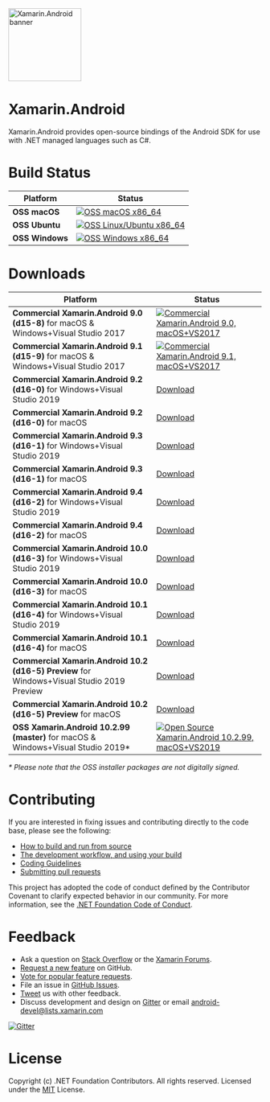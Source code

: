 <img src="Documentation/images/banner.png" alt="Xamarin.Android banner" height="145" >

Xamarin.Android
===============

Xamarin.Android provides open-source bindings of the Android SDK for use with
.NET managed languages such as C#.

# Build Status

| Platform              | Status |
|-----------------------|--------|
| **OSS macOS**         | [![OSS macOS x86_64][oss-macOS-x86_64-icon]][oss-macOS-x86_64-status] |
| **OSS Ubuntu**        | [![OSS Linux/Ubuntu x86_64][oss-ubuntu-x86_64-icon]][oss-ubuntu-x86_64-status] |
| **OSS Windows**       | [![OSS Windows x86_64][oss-windows-x86_64-icon]][oss-windows-x86_64-status] |

[oss-macOS-x86_64-icon]: https://jenkins.mono-project.com/view/Xamarin.Android/job/xamarin-android/badge/icon
[oss-macOS-x86_64-status]: https://jenkins.mono-project.com/view/Xamarin.Android/job/xamarin-android/
[oss-ubuntu-x86_64-icon]: https://jenkins.mono-project.com/view/Xamarin.Android/job/xamarin-android-linux/badge/icon
[oss-ubuntu-x86_64-status]: https://jenkins.mono-project.com/view/Xamarin.Android/job/xamarin-android-linux/
[oss-windows-x86_64-icon]: https://devdiv.visualstudio.com/_apis/public/build/definitions/0bdbc590-a062-4c3f-b0f6-9383f67865ee/7212/badge
[oss-windows-x86_64-status]: https://devdiv.visualstudio.com/DevDiv/Default/_build/index?definitionId=7212

# Downloads

| Platform        | Status |
|-----------------|--------|
| **Commercial Xamarin.Android 9.0 (d15-8)** for macOS &amp; Windows+Visual Studio 2017       | [![Commercial Xamarin.Android 9.0, macOS+VS2017][commercial-d15-8-macOS-x86_64-icon]][commercial-d15-8-macOS-x86_64-status] |
| **Commercial Xamarin.Android 9.1 (d15-9)** for macOS &amp; Windows+Visual Studio 2017       | [![Commercial Xamarin.Android 9.1, macOS+VS2017][commercial-d15-9-macOS-x86_64-icon]][commercial-d15-9-macOS-x86_64-status] |
| **Commercial Xamarin.Android 9.2 (d16-0)** for Windows+Visual Studio 2019                   | [Download][commercial-d16-0-Windows-x86_64] |
| **Commercial Xamarin.Android 9.2 (d16-0)** for macOS                                        | [Download][commercial-d16-0-macOS-x86_64]   |
| **Commercial Xamarin.Android 9.3 (d16-1)** for Windows+Visual Studio 2019                   | [Download][commercial-d16-1-Windows-x86_64] |
| **Commercial Xamarin.Android 9.3 (d16-1)** for macOS                                        | [Download][commercial-d16-1-macOS-x86_64]   |
| **Commercial Xamarin.Android 9.4 (d16-2)** for Windows+Visual Studio 2019                   | [Download][commercial-d16-2-Windows-x86_64] |
| **Commercial Xamarin.Android 9.4 (d16-2)** for macOS                                        | [Download][commercial-d16-2-macOS-x86_64]   |
| **Commercial Xamarin.Android 10.0 (d16-3)** for Windows+Visual Studio 2019                  | [Download][commercial-d16-3-Windows-x86_64] |
| **Commercial Xamarin.Android 10.0 (d16-3)** for macOS                                       | [Download][commercial-d16-3-macOS-x86_64]   |
| **Commercial Xamarin.Android 10.1 (d16-4)** for Windows+Visual Studio 2019                  | [Download][commercial-d16-4-Windows-x86_64] |
| **Commercial Xamarin.Android 10.1 (d16-4)** for macOS                                       | [Download][commercial-d16-4-macOS-x86_64]   |
| **Commercial Xamarin.Android 10.2 (d16-5) Preview** for Windows+Visual Studio 2019 Preview  | [Download][commercial-d16-5-Windows-x86_64] |
| **Commercial Xamarin.Android 10.2 (d16-5) Preview** for macOS                               | [Download][commercial-d16-5-macOS-x86_64]   |
| **OSS Xamarin.Android 10.2.99 (master)** for macOS &amp; Windows+Visual Studio 2019\*       | [![Open Source Xamarin.Android 10.2.99, macOS+VS2019][oss-master-macOS-x86_64-icon]][oss-master-macOS-x86_64-artifacts] |

*\* Please note that the OSS installer packages are not digitally signed.*

[commercial-d15-8-macOS-x86_64-icon]:     https://jenkins.mono-project.com/view/Xamarin.Android/job/xamarin-android-builds-d15-8/badge/icon
[commercial-d15-8-macOS-x86_64-status]:   https://jenkins.mono-project.com/view/Xamarin.Android/job/xamarin-android-builds-d15-8/
[commercial-d15-9-macOS-x86_64-icon]:     https://jenkins.mono-project.com/view/Xamarin.Android/job/xamarin-android-builds-d15-9/badge/icon
[commercial-d15-9-macOS-x86_64-status]:   https://jenkins.mono-project.com/view/Xamarin.Android/job/xamarin-android-builds-d15-9/
[commercial-d16-0-Windows-x86_64]:        https://aka.ms/xamarin-android-commercial-d16-0-windows
[commercial-d16-0-macOS-x86_64]:          https://aka.ms/xamarin-android-commercial-d16-0-macos
[commercial-d16-1-Windows-x86_64]:        https://aka.ms/xamarin-android-commercial-d16-1-windows
[commercial-d16-1-macOS-x86_64]:          https://aka.ms/xamarin-android-commercial-d16-1-macos
[commercial-d16-2-Windows-x86_64]:        https://aka.ms/xamarin-android-commercial-d16-2-windows
[commercial-d16-2-macOS-x86_64]:          https://aka.ms/xamarin-android-commercial-d16-2-macos
[commercial-d16-3-Windows-x86_64]:        https://aka.ms/xamarin-android-commercial-d16-3-windows
[commercial-d16-3-macOS-x86_64]:          https://aka.ms/xamarin-android-commercial-d16-3-macos
[commercial-d16-4-Windows-x86_64]:        https://aka.ms/xamarin-android-commercial-d16-4-windows
[commercial-d16-4-macOS-x86_64]:          https://aka.ms/xamarin-android-commercial-d16-4-macos
[commercial-d16-5-Windows-x86_64]:        https://aka.ms/xamarin-android-commercial-d16-5-windows
[commercial-d16-5-macOS-x86_64]:          https://aka.ms/xamarin-android-commercial-d16-5-macos
[oss-master-macOS-x86_64-icon]:           https://jenkins.mono-project.com/view/Xamarin.Android/job/xamarin-android/lastSuccessfulBuild/badge/icon
[oss-master-macOS-x86_64-artifacts]:      https://jenkins.mono-project.com/view/Xamarin.Android/job/xamarin-android/lastSuccessfulBuild/Azure

# Contributing

If you are interested in fixing issues and contributing directly to the code base, please see the following:

  - [How to build and run from source](Documentation/README.md#building-from-source)
  - [The development workflow, and using your build](Documentation/README.md#development-workflow)
  - [Coding Guidelines](http://www.mono-project.com/community/contributing/coding-guidelines/)
  - [Submitting pull requests](https://github.com/xamarin/xamarin-android/wiki/Submitting-Bugs,-Feature-Requests,-and-Pull-Requests#pull-requests)

This project has adopted the code of conduct defined by the Contributor Covenant
to clarify expected behavior in our community. For more information, see the
[.NET Foundation Code of Conduct](http://www.dotnetfoundation.org/code-of-conduct).

# Feedback

  - Ask a question on [Stack Overflow](https://stackoverflow.com/questions/tagged/xamarin.android) or the [Xamarin Forums](https://forums.xamarin.com/categories/android).
  - [Request a new feature](https://github.com/xamarin/xamarin-android/wiki/Submitting-Bugs,-Feature-Requests,-and-Pull-Requests) on GitHub.
  - [Vote for popular feature requests](https://github.com/xamarin/xamarin-android/issues?utf8=%E2%9C%93&q=is%3Aissue+is%3Aopen+label%3Aenhancement+sort%3Areactions-%2B1-desc).
  - File an issue in [GitHub Issues](https://github.com/xamarin/xamarin-android/issues/new).
  - [Tweet](https://twitter.com/xamarinhq) us with other feedback.
  - Discuss development and design on [Gitter](https://gitter.im/xamarin/xamarin-android) or email [android-devel@lists.xamarin.com](android-devel@lists.xamarin.com) 

[![Gitter](https://badges.gitter.im/Join%20Chat.svg)](https://gitter.im/xamarin/xamarin-android?utm_source=badge&utm_medium=badge&utm_campaign=pr-badge&utm_content=badge)

# License

Copyright (c) .NET Foundation Contributors. All rights reserved.
Licensed under the [MIT](LICENSE) License.
